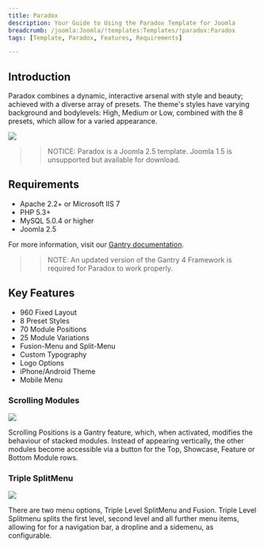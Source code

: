 ```yaml
---
title: Paradox
description: Your Guide to Using the Paradox Template for Joomla
breadcrumb: /joomla:Joomla/!templates:Templates/!paradox:Paradox
tags: [Template, Paradox, Features, Requirements]

---
```


Introduction
-----

Paradox combines a dynamic, interactive arsenal with style and beauty; achieved with a diverse array of presets. The theme's styles have varying background and bodylevels: High, Medium or Low, combined with the 8 presets, which allow for a varied appearance.

![][theme]

>> NOTICE: Paradox is a Joomla 2.5 template. Joomla 1.5 is unsupported but available for download.

Requirements
-----

* Apache 2.2+ or Microsoft IIS 7
* PHP 5.3+
* MySQL 5.0.4 or higher
* Joomla 2.5

For more information, visit our [Gantry documentation][gantry].

>> NOTE: An updated version of the Gantry 4 Framework is required for Paradox to work properly.

Key Features
-----

* 960 Fixed Layout  
* 8 Preset Styles  
* 70 Module Positions  
* 25 Module Variations  
* Fusion-Menu and Split-Menu  
* Custom Typography  
* Logo Options  
* iPhone/Android Theme  
* Mobile Menu

### Scrolling Modules

![][scrollingmodules]

Scrolling Positions is a Gantry feature, which, when activated, modifies the behaviour of stacked modules. Instead of appearing vertically, the other modules become accessible via a button for the Top, Showcase, Feature or Bottom Module rows.

### Triple SplitMenu

![][splitmenu]

There are two menu options, Triple Level SplitMenu and Fusion. Triple Level Splitmenu splits the first level, second level and all further menu items, allowing for for a navigation bar, a dropline and a sidemenu, as configurable.

[gantry]: http://www.gantry-framework.org/
[theme]: assets/paradox.jpeg
[scrollingmodules]: assets/scrollingmodules.jpg
[splitmenu]: assets/splitmenu.jpg
[fusion]: assets/fusion.jpg
